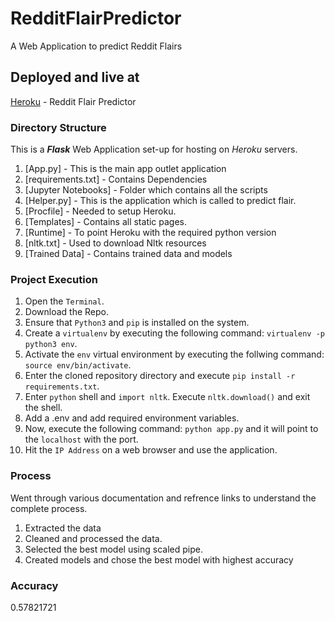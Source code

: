 # RedditFlairPredictor
A Web Application to predict Reddit Flairs

## Deployed and live at

[Heroku](http://flairpredictor.herokuapp.com/) - Reddit Flair Predictor

### Directory Structure

This is a ***Flask*** Web Application set-up for hosting on *Heroku* servers.

1. [App.py] - This is the main app outlet application
2. [requirements.txt] - Contains Dependencies
3. [Jupyter Notebooks] - Folder which contains all the scripts
4. [Helper.py] - This is the application which is called to predict flair.
5. [Procfile] - Needed to setup Heroku.
6. [Templates] - Contains all static pages.
7. [Runtime] - To point Heroku with the required python version
8. [nltk.txt] - Used to download Nltk resources
9. [Trained Data] - Contains trained data and models

### Project Execution

  1. Open the `Terminal`.
  2. Download the Repo.
  3. Ensure that `Python3` and `pip` is installed on the system.
  4. Create a `virtualenv` by executing the following command: `virtualenv -p python3 env`.
  5. Activate the `env` virtual environment by executing the follwing command: `source env/bin/activate`.
  6. Enter the cloned repository directory and execute `pip install -r requirements.txt`.
  7. Enter `python` shell and `import nltk`. Execute `nltk.download()` and exit the shell.
  8. Add a .env and add required environment variables.
  9. Now, execute the following command: `python app.py` and it will point to the `localhost` with the port.
  10. Hit the `IP Address` on a web browser and use the application.

### Process

Went through various documentation and refrence links to understand the complete process. 

1. Extracted the data
2. Cleaned and processed the data.
3. Selected the best model using scaled pipe.
4. Created models and chose the best model with highest accuracy

### Accuracy

0.57821721



